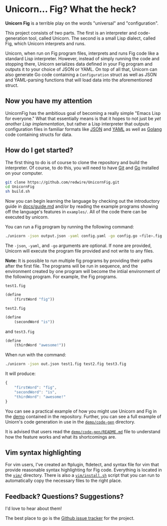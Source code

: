 # Unicorn... Fig? What the heck?

**Unicorn Fig** is a terrible play on the words "universal" and "configuration".

This project consists of two parts.
The first is an interpreter and code-generation tool, called Unicorn.
The second is a small Lisp dialect, called Fig, which Unicorn interprets and runs.

Unicorn, when run on Fig program files, interprets and runs Fig code like a standard
Lisp interpreter. However, instead of simply running the code and stopping there,
Unicorn serializes data defined in your Fig program and outputs it to your choice of
JSON or YAML.  On top of all that, Unicorn can also generate Go code containing a
`Configuration` struct as well as JSON and YAML-parsing functions that will load data
into the aforementioned struct.

## Now you have my attention

UnicornFig has the ambitious goal of becoming a really simple "Emacs Lisp for everyone."
What that essentially means is that it hopes to not just be *yet another Lisp implementation*,
but rather a Lisp interpreter that outputs configuration files in familiar formats like
[JSON](https://en.wikipedia.org/wiki/JSON) and [YAML](https://en.wikipedia.org/wiki/YAML)
as well as [Golang](https://golang.org/) code containing structs for data.

## How do I get started?

The first thing to do is of course to clone the repository and build the interpreter.
Of course, to do this, you will need to have [Git](https://www.git-scm.com/) and [Go](https://golang.org/dl/)
installed on your computer.

```bash
git clone https://github.com/redwire/UnicornFig.git
cd UnicornFig
sh build.sh
```

Now you can begin learning the language by checking out the introductory guide in
[docs/guide.md](https://github.com/redwire/UnicornFig/blob/master/docs/guide.md)
and/or by reading the example programs showing off the language's features in
`examples/`.  All of the code there can be executed by unicorn.

You can run a Fig program by running the following command:

```bash
./unicorn -json output.json -yaml config.yaml -go config.go <file>.fig
```

The `-json`, `-yaml`, and `-go` arguments are optional.  If none are provided, Unicorn will execute the
program file provided and not write to any files.

**Note:** It is possible to run multiple fig programs by providing their paths after the first file.
The programs will be run in sequence, and the environment created by one program will become the
intiial environment of the following program. For example, the Fig programs.

`test1.fig`

```js
(define
    (firstWord "fig"))
```

`test2.fig`

```js
(define
    (secondWord "is"))
```

and `test3.fig`

```js
(define
    (thirdWord "awesome!"))
```

When run with the command:

```bash
./unicorn -json out.json test1.fig test2.fig test3.fig
```

It will produce:

```js
{
    "firstWord": "fig",
    "secondWord": "is",
    "thirdWord": "awesome!"
}
```

You can see a practical example of how you might use Unicorn and Fig in the
[demo](https://github.com/redwire/UnicornFig/tree/master/demo) contained in the repository.
Further, you can see a full example of Uniorn's code generation in use in the
[`demo/code-gen`](https://github.com/zsck/UnicornFig/tree/master/demo/code-gen) directory.

It is advised that users read the [`demo/code-gen/README.md`](https://github.com/zsck/UnicornFig/blob/master/demo/code-gen/README.md) file to understand how the feature works and what its shortcomings are.

## Vim syntax highlighting

For vim users, I've created an ftplugin, ftdetect, and syntax file for vim that provide reasonable syntax highlighting
for Fig code.  Everything is located in the [`vim/`](https://github.com/zsck/UnicornFig/tree/master/vim) directory.  There is also a [`vim/install.sh`](https://github.com/zsck/UnicornFig/blob/master/vim/install.sh) script that you can run to automatically copy the necessary files to the right place.

## Feedback? Questions? Suggestions?

I'd love to hear about them!

The best place to go is the [Github issue tracker](https://github.com/redwire/UnicornFig/issues) for the project.
